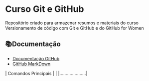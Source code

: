 
# Curso Git e GitHub

Repositório criado para armazenar resumos e materiais do curso Versionamento de código com Git e GitHub e do GitHub for Women

## 📚Documentação

- [Documentação GitHub](https://docs.github.com/pt)
- [GitHub MarkDown](https://docs.github.com/pt/get-started/writing-on-github/getting-started-with-writing-and-formatting-on-github/basic-writing-and-formatting-syntax)

| Comandos Principais |          |
|.....................|
